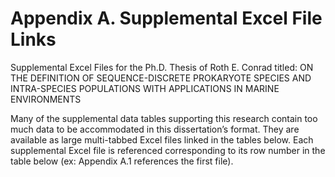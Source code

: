 # Appendix A. Supplemental Excel File Links

Supplemental Excel Files for the Ph.D. Thesis of Roth E. Conrad titled: ON THE DEFINITION OF SEQUENCE-DISCRETE PROKARYOTE SPECIES AND INTRA-SPECIES POPULATIONS WITH APPLICATIONS IN MARINE ENVIRONMENTS

Many of the supplemental data tables supporting this research contain too much data to be accommodated in this dissertation’s format. They are available as large multi-tabbed Excel files linked in the tables below. Each supplemental Excel file is referenced corresponding to its row number in the table below (ex: Appendix A.1 references the first file).
 